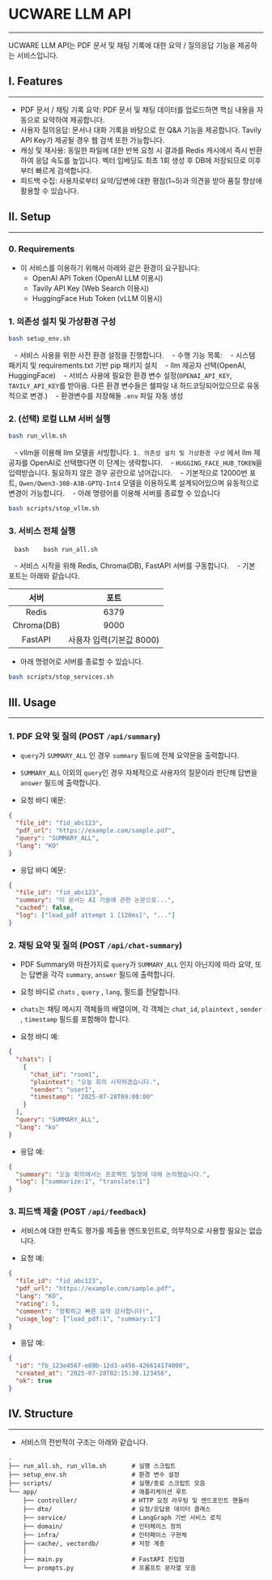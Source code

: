 
# UCWARE LLM API  
___
UCWARE LLM API는 PDF 문서 및 채팅 기록에 대한 요약 / 질의응답 기능을 제공하는 서비스입니다.

## I. Features
___
- PDF 문서 / 채팅 기록 요약: PDF 문서 및 채팅 데이터를 업로드하면 핵심 내용을 자동으로 요약하여 제공합니다.
- 사용자 질의응답: 문서나 대화 기록을 바탕으로 한 Q&A 기능을 제공합니다. Tavily API Key가 제공될 경우 웹 검색 또한 가능합니다.
- 캐싱 및 재사용: 동일한 파일에 대한 반복 요청 시 결과를 Redis 캐시에서 즉시 반환하여 응답 속도를 높입니다. 벡터 임베딩도 최초 1회 생성 후 DB에 저장되므로 이후부터 빠르게 검색합니다.  
- 피드백 수집: 사용자로부터 요약/답변에 대한 평점(1~5)과 의견을 받아 품질 향상에 활용할 수 있습니다.

## II. Setup
___
### 0. Requirements
- 이 서비스를 이용하기 위해서 아래와 같은 환경이 요구됩니다: 
	- OpenAI API Token (OpenAI LLM 이용시)
	- Tavily API Key (Web Search 이용시)
	- HuggingFace Hub Token (vLLM 이용시)

### 1. 의존성 설치 및 가상환경 구성
```bash
bash setup_env.sh
```
   - 서비스 사용을 위한 사전 환경 설정을 진행합니다.
   - 수행 기능 목록:
	   - 시스템 패키지 및 requirements.txt 기반 pip 패키지 설치
	   - llm 제공자 선택(OpenAI, HuggingFace)
	   - 서비스 사용에 필요한 환경 변수 설정(`OPENAI_API_KEY`, `TAVILY_API_KEY`를 받아옴. 다른 환경 변수들은 쉘파일 내 하드코딩되어있으므로 유동적으로 변경.)
	   - 환경변수를 저장해둘 `.env` 파일 자동 생성

### 2. (선택) 로컬 LLM 서버 실행

```bash
bash run_vllm.sh
```

   - vllm을 이용해 llm 모델을 서빙합니다. `1. 의존성 설치 및 가상환경 구성` 에서 llm 제공자를 OpenAI로 선택했다면 이 단계는 생략합니다.
   - `HUGGING_FACE_HUB_TOKEN`을 입력받습니다. 필요하지 않은 경우 공란으로 넘어갑니다.
   - 기본적으로 12000번 포트, `Qwen/Qwen3-30B-A3B-GPTQ-Int4` 모델을 이용하도록 설계되어있으며 유동적으로 변경이 가능합니다.
   - 아래 명령어를 이용해 서버를 종료할 수 있습니다
```bash
bash scripts/stop_vllm.sh   
```
  

### 3. 서비스 전체 실행

   ```bash
   bash run_all.sh
   ```

   - 서비스 시작을 위해 Redis, Chroma(DB), FastAPI 서버를 구동합니다.
   - 기본 포트는 아래와 같습니다.

|     서버     |        포트        |
| :--------: | :--------------: |
|   Redis    |       6379       |
| Chroma(DB) |       9000       |
|  FastAPI   | 사용자 입력(기본값 8000) |
- 아래 명령어로 서버를 종료할 수 있습니다.
```bash
bash scripts/stop_services.sh
```
## III. Usage
___

### 1. PDF 요약 및 질의 (POST `/api/summary`)
- `query`가 `SUMMARY_ALL` 인 경우 `summary` 필드에 전체 요약문을 출력합니다.
- `SUMMARY_ALL` 이외의 `query`인 경우 자체적으로 사용자의 질문이라 판단해 답변을 `answer` 필드에 출력합니다.

-  요청 바디 예문:
```json
{
  "file_id": "fid_abc123",
  "pdf_url": "https://example.com/sample.pdf",
  "query": "SUMMARY_ALL",
  "lang": "KO"
}
```

- 응답 바디 예문:
```json
{
  "file_id": "fid_abc123",
  "summary": "이 문서는 AI 기술에 관한 논문으로...",
  "cached": false,
  "log": ["load_pdf attempt 1 [120ms]", "..."]
}
```
### 2. 채팅 요약 및 질의 (POST `/api/chat-summary`)
- PDF Summary와 마찬가지로 `query`가 `SUMMARY_ALL` 인지 아닌지에 따라 요약, 또는 답변을 각각 `summary`, `answer` 필드에 출력합니다.
- 요청 바디로 `chats` , `query` , `lang`, 필드를 전달합니다.
- `chats`는 채팅 메시지 객체들의 배열이며, 각 객체는 `chat_id`, `plaintext` , `sender` , `timestamp` 필드를 포함해야 합니다.

- 요청 바디 예:
```json
{
  "chats": [
    {
      "chat_id": "room1",
      "plaintext": "오늘 회의 시작하겠습니다.",
      "sender": "user1",
      "timestamp": "2025-07-28T09:00:00"
    }
  ],
  "query": "SUMMARY_ALL",
  "lang": "ko"
}
```

- 응답 예:
```json
{
  "summary": "오늘 회의에서는 프로젝트 일정에 대해 논의했습니다.",
  "log": ["summarize:1", "translate:1"]
}
```
### 3. 피드백 제출 (POST `/api/feedback`)
- 서비스에 대한 만족도 평가를 제출용 엔드포인트로, 의무적으로 사용할 필요는 없습니다.
  
- 요청 예:
```json
{
  "file_id": "fid_abc123",
  "pdf_url": "https://example.com/sample.pdf",
  "lang": "KO",
  "rating": 5,
  "comment": "정확하고 빠른 요약 감사합니다!",
  "usage_log": ["load_pdf:1", "summary:1"]
}
```

- 응답 예:
```json
{
  "id": "fb_123e4567-e89b-12d3-a456-426614174000",
  "created_at": "2025-07-28T02:15:30.123456",
  "ok": true
}
```

## IV. Structure
___

- 서비스의 전반적이 구조는 아래와 같습니다.
```
.
├── run_all.sh, run_vllm.sh       # 실행 스크립트
├── setup_env.sh                  # 환경 변수 설정
├── scripts/                      # 실행/종료 스크립트 모음
└── app/                          # 애플리케이션 루트
    ├── controller/               # HTTP 요청 라우팅 및 엔드포인트 핸들러
    ├── dto/                      # 요청/응답용 데이터 클래스
    ├── service/                  # LangGraph 기반 서비스 로직
    ├── domain/                   # 인터페이스 정의
    ├── infra/                    # 인터페이스 구현체
    ├── cache/, vectordb/         # 저장 계층
    │
	├── main.py                   # FastAPI 진입점
    └── prompts.py                # 프롬프트 문자열 모음
```
